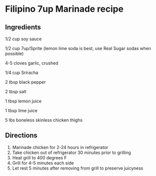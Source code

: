# Filipino 7up Marinade recipe

## Ingredients

1/2 cup soy sauce

1/2 cup 7up/Sprite (lemon lime soda is best, use Real Sugar sodas when possible)

4-5 cloves garlic, crushed

1/4 cup Sriracha

2 tbsp black pepper

2 tbsp salt

1 tbsp lemon juice

1 tbsp lime juice

5 lbs boneless skinless chicken thighs


## Directions

1. Marinade chicken for 2-24 hours in refrigerator
1. Take chicken out of refrigerator 30 minutes prior to grilling
1. Heat grill to 400 degrees F
1. Grill for 4-5 minutes each side
1. Let rest 5 minutes after removing from grill to preserve juicyness

